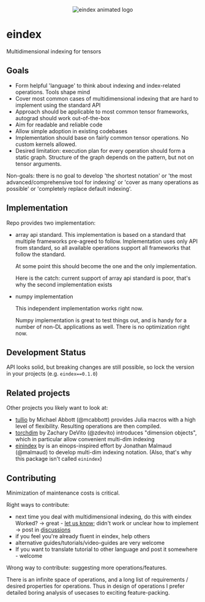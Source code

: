<div align="center">
  <img src="https://arogozhnikov.github.io/images/eindex/logo-animated.gif" alt="eindex animated logo" />
</div>

# eindex

Multidimensional indexing for tensors


## Goals

- Form helpful 'language' to think about indexing and index-related operations. Tools shape mind 
- Cover most common cases of multidimensional indexing that are hard to implement using the standard API
- Approach should be applicable to most common tensor frameworks, autograd should work out-of-the-box
- Aim for readable and reliable code
- Allow simple adoption in existing codebases
- Implementation should base on fairly common tensor operations. No custom kernels allowed.
- Desired limitation: execution plan for every operation should form a static graph. 
  Structure of the graph depends on the pattern, but not on tensor arguments.

Non-goals: there is no goal to develop 'the shortest notation' or 'the most advanced/comprehensive tool for indexing' or 'cover as many operations as possible' or 'completely replace default indexing'.


## Implementation

Repo provides two implementation:

- array api standard. This implementation is based on a standard that multiple frameworks pre-agreed to follow.
  Implementation uses only API from standard, so all available operations support all frameworks that follow the standard.

  At some point this should become the one and the only implementation.

  Here is the catch: current support of array api standard is poor, that's why the second implementation exists


- numpy implementation
  
  This independent implementation works right now.

  Numpy implementation is great to test things out, and is handy for a number of non-DL applications as well.
  There is no optimization right now.


## Development Status

API looks solid, but breaking changes are still possible, so lock the version in your projects (e.g. `eindex==0.1.0`)


## Related projects

Other projects you likely want to look at:

- [tullio](https://github.com/mcabbott/Tullio.jl) by Michael Abbott (@mcabbott) provides Julia macros with a high level of flexibility. 
  Resulting operations are then compiled.
- [torchdim](https://github.com/facebookresearch/torchdim) by Zachary DeVito (@zdevito) introduces "dimension objects", which in particular allow convenient multi-dim indexing
- [einindex](https://github.com/malmaud/einindex) by 
is an einops-inspired effort by Jonathan Malmaud (@malmaud) to develop multi-dim indexing notation.
  (Also, that's why this package isn't called `einindex`)


## Contributing

Minimization of maintenance costs is critical.

Right ways to contribute:

- next time you deal with multidimensional indexing, do this with eindex <br />
  Worked? -> great - [let us know](https://github.com/arogozhnikov/eindex/discussions/new?category=show-and-tell); didn't work or unclear how to implement -> post in [discussions](https://github.com/arogozhnikov/eindex/discussions)
- if you feel you're already fluent in eindex, help others
- alternative guides/tutorials/video-guides are very welcome
- If you want to translate tutorial to other language and post it somewhere - welcome 


Wrong way to contribute: suggesting more operations/features.

There is an infinite space of operations, and a long list of requirements / desired properties for operations.
Thus in design of operations I prefer detailed boring analysis of usecases to exciting feature-packing. 
